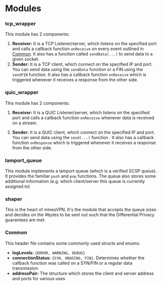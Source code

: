 # Modules

### tcp_wrapper

This module has 2 components:

1. **Receiver:** It is a TCP Listener/server, which listens on the specified
   port and calls a callback function `onReceive` on every event outlined in
   [Common](#common). It also has a function called `sendData(...)` to send
   data to a given socket.
2. **Sender:** It is a TCP client, which connect on the specified IP and port.
   You can send data using the `sendData` function or a FIN using the
   `sendFIN` function. It also has a callback function `onReceive` which is
   triggered whenever it receives a response from the other side.

### quic_wrapper

This module has 2 components:

1. **Receiver:** It is a QUIC Listener/server, which listens on the specified
   port and calls a callback function `onReceive` whenever data is received
   on a stream.

2. **Sender:** It is a QUIC client, which connect on the specified IP and port.
   You can send data using the `send(...)` function . It also has a callback
   function `onResponse` which is triggered whenever it receives a response from
   the other side.

### lamport_queue

This module implements a lamport queue (which is a verified SCSP queue). It
provides the familiar `push` and `pop` functions.
The queue also stores some additional information (e.g. which client/server
this queue is currently assigned to)

### shaper

This is the heart of minesVPN. It's the module that accepts the queue sizes
and decides on the #bytes to be sent out such that the Differential Privacy
guarantees are met.

### Common

This header file contains some commonly used structs and enums:

- **logLevels:** `{ERROR, WARNING, DEBUG}`
- **connectionStatus:** `{SYN, ONGOING, FIN}`. Determines whether the
  callback function was called on a SYN/FIN or a regular data transmission
- **addressPair:** The structure which stores the client and server address
  and ports for various uses